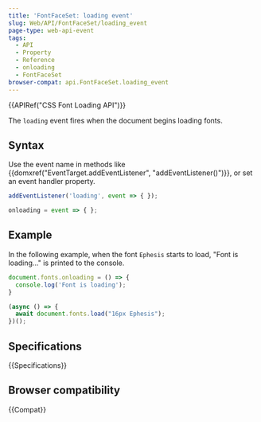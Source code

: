 ```yaml
---
title: 'FontFaceSet: loading event'
slug: Web/API/FontFaceSet/loading_event
page-type: web-api-event
tags:
  - API
  - Property
  - Reference
  - onloading
  - FontFaceSet
browser-compat: api.FontFaceSet.loading_event
---
```

{{APIRef("CSS Font Loading API")}}

The `loading` event fires when the document begins loading fonts.

## Syntax

Use the event name in methods like {{domxref("EventTarget.addEventListener", "addEventListener()")}}, or set an event handler property.

```js
addEventListener('loading', event => { });

onloading = event => { };
```

## Example

In the following example, when the font `Ephesis` starts to load, "Font is loading..." is printed to the console.

```js
document.fonts.onloading = () => {
  console.log('Font is loading');
}

(async () => {
  await document.fonts.load("16px Ephesis");
})();
```

## Specifications

{{Specifications}}

## Browser compatibility

{{Compat}}
